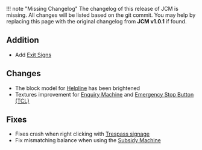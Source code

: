 !!! note "Missing Changelog"
    The changelog of this release of JCM is missing. All changes will be listed based on the git commit.
    You may help by replacing this page with the original changelog from **JCM v1.0.1** if found.

## Addition
* Add [Exit Signs](../blocks/exit_signs.md)

## Changes
* The block model for [Helpline](../blocks/helpline_1.md) has been brightened
* Textures improvement for [Enquiry Machine](../blocks/mtr_enquiry_machine.md) and [Emergency Stop Button (TCL)](../blocks/tcl_emg_stop_button.md)

## Fixes
* Fixes crash when right clicking with [Trespass signage](../blocks/mtr_trespass_sign.md)
* Fix mismatching balance when using the [Subsidy Machine](../blocks/subsidy_machine.md)